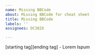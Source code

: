 ```yaml
---
name: Missing BBCode
about: Missing BBCode for cheat sheet
title: Missing BBCode
labels: ''
assignees: DC382X

---
```


[starting tag][ending tag] - Lorem Ispum
